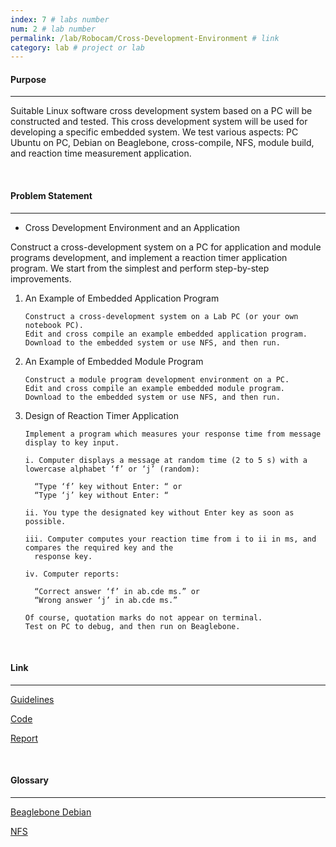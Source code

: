 ```yaml
---
index: 7 # labs number
num: 2 # lab number
permalink: /lab/Robocam/Cross-Development-Environment # link
category: lab # project or lab
---
```


#### **Purpose**

---

Suitable Linux software cross development system based on a PC will be constructed and tested. This cross
development system will be used for developing a specific embedded system. We test various aspects: PC
Ubuntu on PC, Debian on Beaglebone, cross-compile, NFS, module build, and reaction time measurement
application.

<br>

#### **Problem Statement**

---

- Cross Development Environment and an Application

Construct a cross-development system on a PC for application and module programs development, and implement a reaction timer application program.
We start from the simplest and perform step-by-step improvements.

1.  An Example of Embedded Application Program

    ```
    Construct a cross-development system on a Lab PC (or your own notebook PC).
    Edit and cross compile an example embedded application program.
    Download to the embedded system or use NFS, and then run.
    ```

2.  An Example of Embedded Module Program

    ```
    Construct a module program development environment on a PC.
    Edit and cross compile an example embedded module program.
    Download to the embedded system or use NFS, and then run.
    ```

3.  Design of Reaction Timer Application

    ```
    Implement a program which measures your response time from message display to key input.

    i. Computer displays a message at random time (2 to 5 s) with a lowercase alphabet ‘f’ or ‘j’ (random):

      “Type ‘f’ key without Enter: “ or
      “Type ‘j’ key without Enter: “

    ii. You type the designated key without Enter key as soon as possible.

    iii. Computer computes your reaction time from i to ii in ms, and compares the required key and the
      response key.

    iv. Computer reports:

      “Correct answer ‘f’ in ab.cde ms.” or
      “Wrong answer ‘j’ in ab.cde ms.”

    Of course, quotation marks do not appear on terminal.
    Test on PC to debug, and then run on Beaglebone.
    ```

<br>

#### **Link**

---

[Guidelines](https://github.com/Heejinee3/Robocam/blob/master/Guidelines/Lab1.pdf)

[Code](https://github.com/Heejinee3/Robocam/tree/master/Code/Lab1)

[Report](https://github.com/Heejinee3/Robocam/blob/master/Report/Lab1.pdf)

<br>

#### **Glossary**

---

[Beaglebone Debian](https://velog.io/@chunjakim/Beaglebone-Debian)

[NFS](https://velog.io/@chunjakim/NFSNetwork-File-System)
